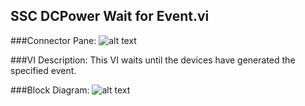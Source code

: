 ## **SSC DCPower Wait for Event.vi**
###Connector Pane:
![alt text](/DCPower/SSC%20DCPower/Triggers%20and%20Events/SSC%20DCPower%20Wait%20for%20Event.vic.png "SSC DCPower Wait for Event.vi connector pane")

###VI Description:
This VI waits until the devices have generated the specified event.

###Block Diagram:
![alt text](/DCPower/SSC%20DCPower/Triggers%20and%20Events/SSC%20DCPower%20Wait%20for%20Event.vid.png "SSC DCPower Wait for Event.vi block diagram")
